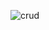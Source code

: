 ![crud](https://user-images.githubusercontent.com/72143959/105183184-76059f00-5b60-11eb-80fe-033191dab8f4.png)

